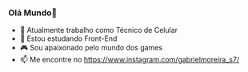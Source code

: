 ### Olá Mundo👋

- 🔭 Atualmente trabalho como Técnico de Celular
- 🌱 Estou estudando Front-End 
- 🎮 Sou apaixonado pelo mundo dos games
- 📫 Me encontre no https://www.instagram.com/gabrielmoreira_s7/
